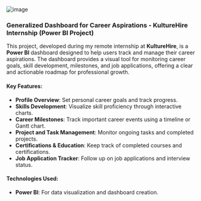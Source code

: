 ![image](https://github.com/user-attachments/assets/4c06d34d-1b64-426e-8679-1907c74d5074)



### Generalized Dashboard for Career Aspirations - KultureHire Internship (Power BI Project)

This project, developed during my remote internship at **KultureHire**, is a **Power BI** dashboard designed to help users track and manage their career aspirations. The dashboard provides a visual tool for monitoring career goals, skill development, milestones, and job applications, offering a clear and actionable roadmap for professional growth.

#### Key Features:
- **Profile Overview**: Set personal career goals and track progress.
- **Skills Development**: Visualize skill proficiency through interactive charts.
- **Career Milestones**: Track important career events using a timeline or Gantt chart.
- **Project and Task Management**: Monitor ongoing tasks and completed projects.
- **Certifications & Education**: Keep track of completed courses and certifications.
- **Job Application Tracker**: Follow up on job applications and interview status.

#### Technologies Used:
- **Power BI**: For data visualization and dashboard creation.


